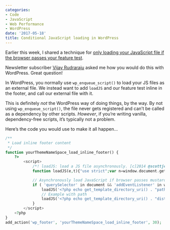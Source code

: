 ```yaml
---
categories:
- Code
- JavaScript
- Web Performance
- WordPress
date: '2017-05-18'
title: Conditional JavaScript loading in WordPress
---
```


Earlier this week, I shared a technique for [only loading your JavaScript file if the browser passes your feature test](/how-to-only-load-your-javascript-file-if-the-browser-supports-your-code/).

Newsletter subscriber [Vijay Rudraraju](http://vjdesign.com.au) asked me how you would do this with WordPress. Great question!

In WordPress, you normally use `wp_enqueue_script()` to load your JS files as an external file. We instead want to add `loadJS` and our feature test inline in the footer, and call our external file with it.

This is definitely *not* the WordPress way of doing things, by the way. By not using `wp_enqueue_script()`, the file never gets registered and can’t be called as a dependency by other scripts. *However*, if you’re writing vanilla, dependency-free scripts, it’s typically not a problem.

Here’s the code you would use to make it all happen...

```php
/**
 * Load inline footer content
 */
function yourThemeNameSpace_load_inline_footer() {
	?>
		<script>
			/*! loadJS: load a JS file asynchronously. [c]2014 @scottjehl, Filament Group, Inc. (Based on http://goo.gl/REQGQ by Paul Irish). Licensed MIT */
			function loadJS(e,t){"use strict";var n=window.document.getElementsByTagName("script")[0],o=window.document.createElement("script");return o.src=e,o.async=!0,n.parentNode.insertBefore(o,n),t&&"function"==typeof t&&(o.onload=t),o}

			// Asynchronously load JavaScript if browser passes mustard test
			if ( 'querySelector' in document && 'addEventListener' in window ) {
				loadJS('<?php echo get_template_directory_uri() . "path/to/your/js/file.js"; ?>');
				// Example with path
				loadJS('<?php echo get_template_directory_uri() . "dist/js/my-scripts.js"; ?>');
			}
		</script>
	<?php
}
add_action('wp_footer', 'yourThemeNameSpace_load_inline_footer', 30);
```